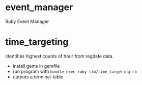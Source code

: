 # event_manager
Ruby Event Manager

# time_targeting
identifies highest counts of hour from regdate data.
- install gems in gemfile
- run program with ```bundle exec ruby lib/time_targeting.rb```
- outputs a terminal-table
